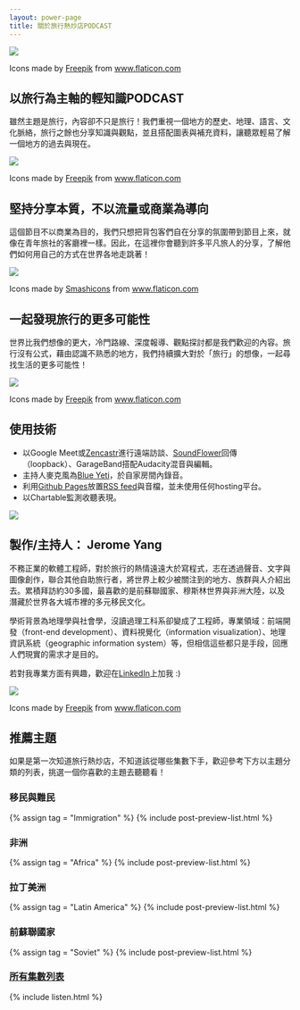 ```yaml
---
layout: power-page
title: 關於旅行熱炒店PODCAST
---
```


![](https://image.flaticon.com/icons/png/512/854/854878.png)
<div class="attribution">Icons made by <a href="https://www.flaticon.com/authors/freepik" title="Freepik">Freepik</a> from <a href="https://www.flaticon.com/" title="Flaticon">www.flaticon.com</a></div>

## 以旅行為主軸的輕知識PODCAST

雖然主題是旅行，內容卻不只是旅行！我們重視一個地方的歷史、地理、語言、文化脈絡，旅行之餘也分享知識與觀點，並且搭配圖表與補充資料，讓聽眾輕易了解一個地方的過去與現在。

![](https://image.flaticon.com/icons/png/512/2937/2937833.png)
<div class="attribution">Icons made by <a href="https://www.flaticon.com/authors/freepik" title="Freepik">Freepik</a> from <a href="https://www.flaticon.com/" title="Flaticon">www.flaticon.com</a></div>

## 堅持分享本質，不以流量或商業為導向

這個節目不以商業為目的，我們只想把背包客們自在分享的氛圍帶到節目上來，就像在青年旅社的客廳裡一樣。因此，在這裡你會聽到許多平凡旅人的分享，了解他們如何用自己的方式在世界各地走跳著！

![](https://image.flaticon.com/icons/png/512/1974/1974119.png)
<div class="attribution">Icons made by <a href="https://www.flaticon.com/authors/smashicons" title="Smashicons">Smashicons</a> from <a href="https://www.flaticon.com/" title="Flaticon">www.flaticon.com</a></div>

## 一起發現旅行的更多可能性

世界比我們想像的更大，冷門路線、深度報導、觀點探討都是我們歡迎的內容。旅行沒有公式，藉由認識不熟悉的地方，我們持續擴大對於「旅行」的想像，一起尋找生活的更多可能性！

![](https://image.flaticon.com/icons/png/512/2946/2946176.png)
<div class="attribution">Icons made by <a href="https://www.flaticon.com/authors/freepik" title="Freepik">Freepik</a> from <a href="https://www.flaticon.com/" title="Flaticon">www.flaticon.com</a></div>

## 使用技術

* 以Google Meet或[Zencastr](https://zencastr.com/)進行遠端訪談、[SoundFlower](https://github.com/mattingalls/Soundflower)回傳（loopback）、GarageBand搭配Audacity混音與編輯。
* 主持人麥克風為[Blue Yeti](https://www.bluemic.com/en-us/products/yeti/)，於自家房間內錄音。
* 利用[Github Pages](https://pages.github.com/)放置[RSS feed](https://ltsoj.com/podcast.xml)與音檔，並未使用任何hosting平台。
* 以Chartable監測收聽表現。

![](https://imgur.com/n8xiL46.jpg)

## 製作/主持人： Jerome Yang

不務正業的軟體工程師，對於旅行的熱情遠遠大於寫程式，志在透過聲音、文字與圖像創作，聯合其他自助旅行者，將世界上較少被關注到的地方、族群與人介紹出去。累積拜訪約30多國，最喜歡的是前蘇聯國家、穆斯林世界與非洲大陸，以及潛藏於世界各大城市裡的多元移民文化。

學術背景為地理學與社會學，沒讀過理工科系卻變成了工程師，專業領域：前端開發（front-end development）、資料視覺化（information visualization）、地理資訊系統（geographic information system）等，但相信這些都只是手段，回應人們現實的需求才是目的。

若對我專業方面有興趣，歡迎在[LinkedIn](https://www.linkedin.com/in/jeromecyang/?locale=zh_TW)上加我 :)

![](https://image.flaticon.com/icons/png/512/3556/3556937.png)
<div class="attribution">Icons made by <a href="https://www.flaticon.com/authors/freepik" title="Freepik">Freepik</a> from <a href="https://www.flaticon.com/" title="Flaticon">www.flaticon.com</a></div>

## 推薦主題

如果是第一次知道旅行熱炒店，不知道該從哪些集數下手，歡迎參考下方以主題分類的列表，挑選一個你喜歡的主題去聽聽看！

### 移民與難民

{% assign tag = "Immigration" %}
{% include post-preview-list.html %}

### 非洲

{% assign tag = "Africa" %}
{% include post-preview-list.html %}

### 拉丁美洲

{% assign tag = "Latin America" %}
{% include post-preview-list.html %}

### 前蘇聯國家

{% assign tag = "Soviet" %}
{% include post-preview-list.html %}

### [所有集數列表](/episodes)

{% include listen.html %}
